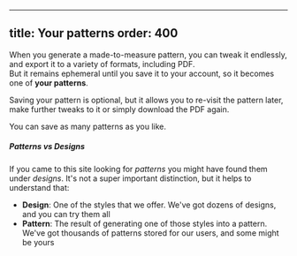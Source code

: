 ***

title: Your patterns
order: 400
----------

When you generate a made-to-measure pattern, you can tweak it endlessly,
and export it to a variety of formats, including PDF.\
But it remains ephemeral until you save it to your account, so it
becomes one of **your patterns**.

Saving your pattern is optional, but it allows you to re-visit the pattern later,
make further tweaks to it or simply download the PDF again.

You can save as many patterns as you like.

<Tip>

##### Patterns vs Designs

If you came to this site looking for *patterns* you might have found them under *designs*.
It's not a super important distinction, but it helps to understand that:

*   **Design**: One of the styles that we offer. We've got dozens of designs, and you can try them all
*   **Pattern**: The result of generating one of those styles into a pattern. We've got thousands of patterns stored for our users, and some might be yours

</Tip>
